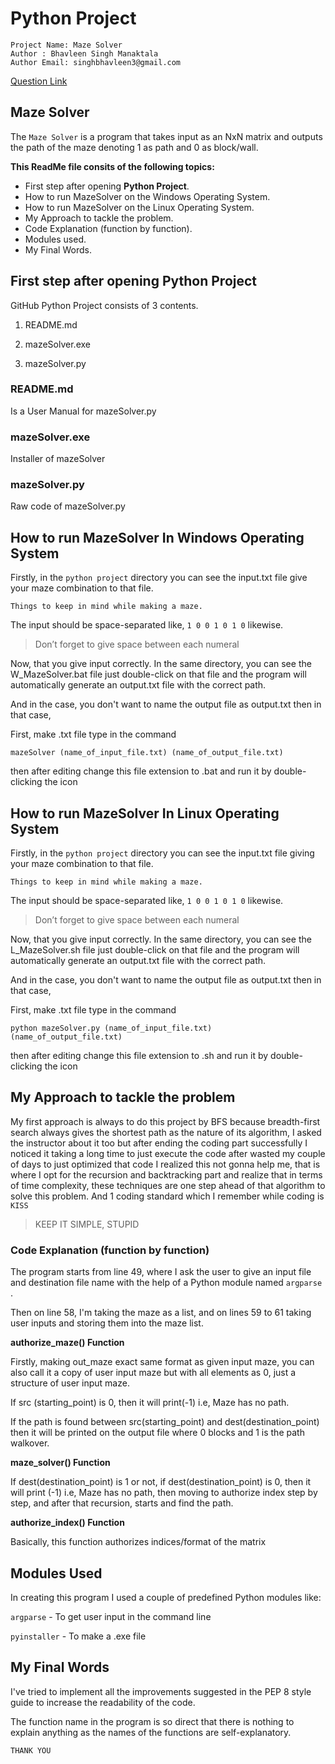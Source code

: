 # Python Project

```
Project Name: Maze Solver 
Author : Bhavleen Singh Manaktala 
Author Email: singhbhavleen3@gmail.com
```

[Question Link](https://docs.google.com/document/d/1reuKwhN8QLKJnqondL8vAnEvBFtexblLBgKJn1kT1N8/edit 'Maze Solver Problem')

## Maze Solver

The `Maze Solver` is a program that takes input as an NxN matrix and outputs the path of the maze denoting 1 as path and 0 as block/wall.

**This ReadMe file consits of the following topics:**
- First step after opening **Python Project**. 
- How to run MazeSolver on the Windows Operating System.
- How to run MazeSolver on the Linux Operating System.
- My Approach to tackle the problem.
- Code Explanation (function by function).
- Modules used.
- My Final Words.

## First step after opening **Python Project**

GitHub Python Project consists of 3 contents.

1. README.md

2. mazeSolver.exe

3. mazeSolver.py

### README.md 
Is a User Manual for mazeSolver.py

### mazeSolver.exe
Installer of mazeSolver

### mazeSolver.py
Raw code of mazeSolver.py

## How to run MazeSolver In Windows Operating System

Firstly, in the `python project` directory you can see the input.txt file give your maze combination to that file.

`Things to keep in mind while making a maze.`

The input should be space-separated like, `1 0 0 1 0 1 0` likewise.
>Don’t forget to give space between each numeral

Now, that you give input correctly. In the same directory, you can see the W_MazeSolver.bat file just double-click on that file and the program will automatically generate an output.txt file with the correct path.

And in the case, you don't want to name the output file as output.txt then in that case,

First, make .txt file type in the command

`mazeSolver (name_of_input_file.txt) (name_of_output_file.txt)`

then after editing change this file extension to .bat and run it by double-clicking the icon

## How to run MazeSolver In Linux Operating System

Firstly, in the `python project` directory you can see the input.txt file giving your maze combination to that file.

`Things to keep in mind while making a maze.`

The input should be space-separated like, `1 0 0 1 0 1 0` likewise.
>Don’t forget to give space between each numeral

Now, that you give input correctly. In the same directory, you can see the L_MazeSolver.sh file just double-click on that file and the program will automatically generate an output.txt file with the correct path.

And in the case, you don't want to name the output file as output.txt then in that case,

First, make .txt file type in the command

`python mazeSolver.py (name_of_input_file.txt) (name_of_output_file.txt)`

then after editing change this file extension to .sh and run it by double-clicking the icon

## My Approach to tackle the problem

My first approach is always to do this project by BFS because breadth-first search always gives the shortest path as the nature of its algorithm, I asked the instructor about it too but after ending the coding part successfully I noticed it taking a long time to just execute the code after wasted my couple of days to just optimized that code I realized this not gonna help me, that is where I opt for the recursion and backtracking part and realize that in terms of time complexity, these techniques are one step ahead of that algorithm to solve this problem.
And 1 coding standard which I remember while coding is `KISS`

>KEEP IT SIMPLE, STUPID

### Code Explanation (function by function)

The program starts from line 49, where I ask the user to give an input file and destination file name with the help of a Python module named `argparse` .

Then on line 58, I'm taking the maze as a list, and on lines 59 to 61 taking user inputs and storing them into the maze list.

**authorize_maze() Function**

Firstly, making out_maze exact same format as given input maze, you can also call it a copy of user input maze but with all elements as 0, just a structure of user input maze.

If src (starting_point) is 0, then it will print(-1) i.e, Maze has no path.

If the path is found between src(starting_point) and dest(destination_point) then it will be printed on the output file where 0 blocks and 1 is the path walkover.

**maze_solver() Function**

If dest(destination_point) is 1 or not, if dest(destination_point) is 0, then it will print (-1) i.e, Maze has no path, then moving to authorize index step by step, and after that recursion, starts and find the path.

**authorize_index() Function**

Basically, this function authorizes indices/format of the matrix


## Modules Used

In creating this program I used a couple of predefined Python modules like:

`argparse` - To get user input in the command line

`pyinstaller` - To make a .exe file 

## My Final Words

I've tried to implement all the improvements suggested in the PEP 8 style guide to increase the readability of the code.

The function name in the program is so direct that there is nothing to explain anything as the names of the functions are self-explanatory.

`THANK YOU`